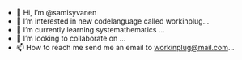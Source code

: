 - 👋 Hi, I’m @samisyvanen
- 👀 I’m interested in new codelanguage called workinplug...
- 🌱 I’m currently learning systemathematics ...
- 💞️ I’m looking to collaborate on ...
- 📫 How to reach me send me an email to workinplug@mail.com...

<!---
samisyvanen/samisyvanen is a ✨ special ✨ repository because its `README.md` (this file) appears on your GitHub profile.
You can click the Preview link to take a look at your changes.
--->
